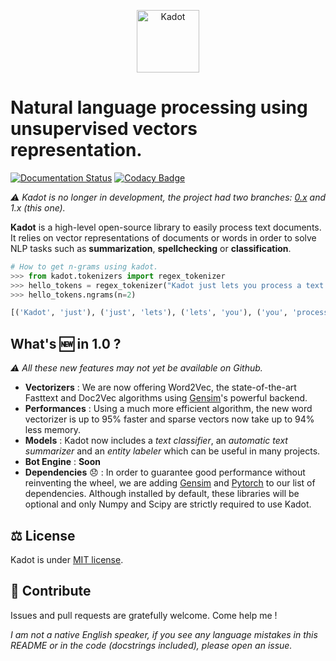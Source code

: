 <p align="center">
  <img src="https://github.com/the-new-sky/Kadot/raw/1.0dev/logo.png" alt="Kadot" height="100px"/>
</p>

# Natural language processing using unsupervised vectors representation.

[![Documentation Status](https://readthedocs.org/projects/kadot/badge/?version=1.0dev)](http://kadot.readthedocs.io/en/1.0dev/?badge=1.0dev) [![Codacy Badge](https://api.codacy.com/project/badge/Grade/513eab88b0af4c93b1524d91090397a0)](https://www.codacy.com/app/lorisazerty/Kadot?utm_source=github.com&amp;utm_medium=referral&amp;utm_content=the-new-sky/Kadot&amp;utm_campaign=Badge_Grade)

*⚠️ Kadot is no longer in development, the project had two branches: [0.x](https://github.com/the-new-sky/Kadot/tree/master) and 1.x (this one).*

**Kadot** is a high-level open-source library to easily process text documents. It relies on vector representations of documents or words in order to solve NLP tasks such as **summarization**, **spellchecking** or **classification**.

```python
# How to get n-grams using kadot.
>>> from kadot.tokenizers import regex_tokenizer
>>> hello_tokens = regex_tokenizer("Kadot just lets you process a text easily.")
>>> hello_tokens.ngrams(n=2)

[('Kadot', 'just'), ('just', 'lets'), ('lets', 'you'), ('you', 'process'), ('process', 'a'), ('a', 'text'), ('text', 'easily')]
```
## What's 🆕 in 1.0 ?
*⚠️ All these new features may not yet be available on Github.*

- **Vectorizers** : We are now offering Word2Vec, the state-of-the-art Fasttext and Doc2Vec algorithms using [Gensim](https://radimrehurek.com/gensim/)'s powerful backend.
- **Performances** : Using a much more efficient algorithm, the new word vectorizer is up to 95% faster and sparse vectors now take up to 94% less memory.
- **Models** : Kadot now includes a *text classifier*, an *automatic text summarizer* and an *entity labeler* which can be useful in many projects.
- **Bot Engine** : **Soon**
- **Dependencies** 😞 : In order to guarantee good performance without reinventing the wheel, we are adding [Gensim](https://radimrehurek.com/gensim/) and [Pytorch](http://pytorch.org/) to our list of dependencies. Although installed by default, these libraries will be optional and only Numpy and Scipy are strictly required to use Kadot.

## ⚖️ License
Kadot is under [MIT license](https://github.com/the-new-sky/Kadot/blob/master/LICENSE.md).

## 🚀 Contribute
Issues and pull requests are gratefully welcome. Come help me !

*I am not a native English speaker, if you see any language mistakes in this README or in the code (docstrings included), please open an issue.*
